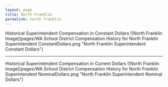 ```yaml
---
layout: page
title: North Franklin
permalink: north franklin
---
```



Historical Superintendent Compensation in Constant Dollars
![North Franklin Image](pages/WA School District Compensation History for North Franklin Superintendent ConstantDollars.png "North Franklin Superintendent Constant Dollars")

___

Historical Superintendent Compensation in Current Dollars
![North Franklin Image](pages/WA School District Compensation History for North Franklin Superintendent NominalDollars.png "North Franklin Superintendent Nominal Dollars")